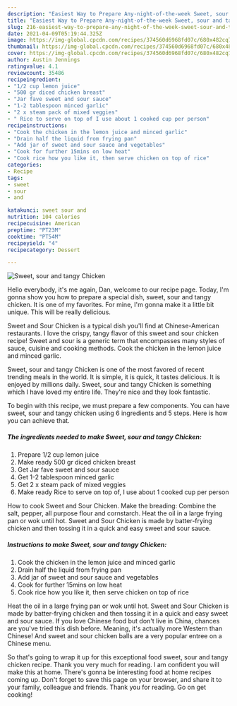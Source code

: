 ```yaml
---
description: "Easiest Way to Prepare Any-night-of-the-week Sweet, sour and tangy Chicken"
title: "Easiest Way to Prepare Any-night-of-the-week Sweet, sour and tangy Chicken"
slug: 216-easiest-way-to-prepare-any-night-of-the-week-sweet-sour-and-tangy-chicken
date: 2021-04-09T05:19:44.325Z
image: https://img-global.cpcdn.com/recipes/374560d6968fd07c/680x482cq70/sweet-sour-and-tangy-chicken-recipe-main-photo.jpg
thumbnail: https://img-global.cpcdn.com/recipes/374560d6968fd07c/680x482cq70/sweet-sour-and-tangy-chicken-recipe-main-photo.jpg
cover: https://img-global.cpcdn.com/recipes/374560d6968fd07c/680x482cq70/sweet-sour-and-tangy-chicken-recipe-main-photo.jpg
author: Austin Jennings
ratingvalue: 4.1
reviewcount: 35486
recipeingredient:
- "1/2 cup lemon juice"
- "500 gr diced chicken breast"
- "Jar fave sweet and sour sauce"
- "1-2 tablespoon minced garlic"
- "2 x steam pack of mixed veggies"
- " Rice to serve on top of I use about 1 cooked cup per person"
recipeinstructions:
- "Cook the chicken in the lemon juice and minced garlic"
- "Drain half the liquid from frying pan"
- "Add jar of sweet and sour sauce and vegetables"
- "Cook for further 15mins on low heat"
- "Cook rice how you like it, then serve chicken on top of rice"
categories:
- Recipe
tags:
- sweet
- sour
- and

katakunci: sweet sour and 
nutrition: 104 calories
recipecuisine: American
preptime: "PT23M"
cooktime: "PT54M"
recipeyield: "4"
recipecategory: Dessert

---
```



![Sweet, sour and tangy Chicken](https://img-global.cpcdn.com/recipes/374560d6968fd07c/680x482cq70/sweet-sour-and-tangy-chicken-recipe-main-photo.jpg)

Hello everybody, it's me again, Dan, welcome to our recipe page. Today, I'm gonna show you how to prepare a special dish, sweet, sour and tangy chicken. It is one of my favorites. For mine, I'm gonna make it a little bit unique. This will be really delicious.

Sweet and Sour Chicken is a typical dish you&#39;ll find at Chinese-American restaurants. I love the crispy, tangy flavor of this sweet and sour chicken recipe! Sweet and sour is a generic term that encompasses many styles of sauce, cuisine and cooking methods. Cook the chicken in the lemon juice and minced garlic.

Sweet, sour and tangy Chicken is one of the most favored of recent trending meals in the world. It is simple, it is quick, it tastes delicious. It is enjoyed by millions daily. Sweet, sour and tangy Chicken is something which I have loved my entire life. They're nice and they look fantastic.


To begin with this recipe, we must prepare a few components. You can have sweet, sour and tangy chicken using 6 ingredients and 5 steps. Here is how you can achieve that.

<!--inarticleads1-->

##### The ingredients needed to make Sweet, sour and tangy Chicken:

1. Prepare 1/2 cup lemon juice
1. Make ready 500 gr diced chicken breast
1. Get Jar fave sweet and sour sauce
1. Get 1-2 tablespoon minced garlic
1. Get 2 x steam pack of mixed veggies
1. Make ready  Rice to serve on top of, I use about 1 cooked cup per person


How to cook Sweet and Sour Chicken. Make the breading: Combine the salt, pepper, all purpose flour and cornstarch. Heat the oil in a large frying pan or wok until hot. Sweet and Sour Chicken is made by batter-frying chicken and then tossing it in a quick and easy sweet and sour sauce. 

<!--inarticleads2-->

##### Instructions to make Sweet, sour and tangy Chicken:

1. Cook the chicken in the lemon juice and minced garlic
1. Drain half the liquid from frying pan
1. Add jar of sweet and sour sauce and vegetables
1. Cook for further 15mins on low heat
1. Cook rice how you like it, then serve chicken on top of rice


Heat the oil in a large frying pan or wok until hot. Sweet and Sour Chicken is made by batter-frying chicken and then tossing it in a quick and easy sweet and sour sauce. If you love Chinese food but don&#39;t live in China, chances are you&#39;ve tried this dish before. Meaning, it&#39;s actually more Western than Chinese! And sweet and sour chicken balls are a very popular entree on a Chinese menu. 

So that's going to wrap it up for this exceptional food sweet, sour and tangy chicken recipe. Thank you very much for reading. I am confident you will make this at home. There's gonna be interesting food at home recipes coming up. Don't forget to save this page on your browser, and share it to your family, colleague and friends. Thank you for reading. Go on get cooking!
